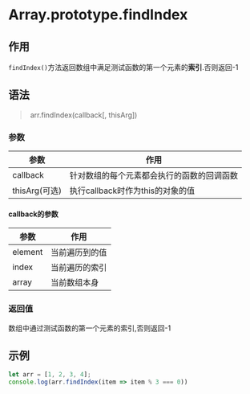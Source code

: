 # Array.prototype.findIndex

## 作用

`findIndex()`方法返回数组中满足测试函数的第一个元素的**索引**.否则返回-1

## 语法

> ​	arr.findIndex(callback[, thisArg])

### 参数

| 参数          | 作用                                       |
| ------------- | ------------------------------------------ |
| callback      | 针对数组的每个元素都会执行的函数的回调函数 |
| thisArg(可选) | 执行callback时作为this的对象的值           |



#### callback的参数

| 参数    | 作用           |
| ------- | -------------- |
| element | 当前遍历到的值 |
| index   | 当前遍历的索引 |
| array   | 当前数组本身   |

### 返回值

数组中通过测试函数的第一个元素的索引,否则返回-1

## 示例

```js
let arr = [1, 2, 3, 4];
console.log(arr.findIndex(item => item % 3 === 0))
```

